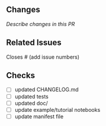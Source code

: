 ## Changes

_Describe changes in this PR_

## Related Issues

Closes # (add issue numbers)

## Checks

- [ ] updated CHANGELOG.md
- [ ] updated tests
- [ ] updated doc/
- [ ] update example/tutorial notebooks
- [ ] update manifest file

